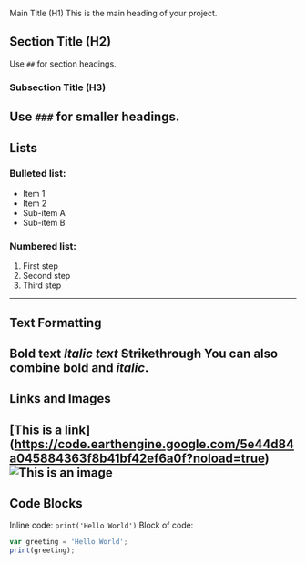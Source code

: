  Main Title (H1)
This is the main heading of your project.
## Section Title (H2)
Use `##` for section headings.
### Subsection Title (H3)
Use `###` for smaller headings.
---
## Lists
### Bulleted list:
- Item 1
- Item 2
 - Sub-item A
 - Sub-item B
### Numbered list:
1. First step
2. Second step
3. Third step
---
## Text Formatting
**Bold text** 
*Italic text* 
~~Strikethrough~~ 
You can also combine **bold and _italic_**.
---
## Links and Images
[This is a link] (https://code.earthengine.google.com/5e44d84a045884363f8b41bf42ef6a0f?noload=true) 
![This is an image](https://via.placeholder.com/150)
---
## Code Blocks
Inline code: `print('Hello World')`
Block of code:
```javascript
var greeting = 'Hello World';
print(greeting);
